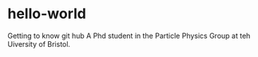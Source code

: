 # hello-world
Getting to know git hub
A Phd student in the Particle Physics Group at teh Uiversity of Bristol.
